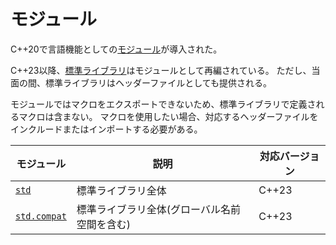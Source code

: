 # モジュール

C++20で言語機能としての[モジュール](/lang/cpp20/modules.md)が導入された。

C++23以降、[標準ライブラリ](/reference.md)はモジュールとして再編されている。
ただし、当面の間、標準ライブラリはヘッダーファイルとしても提供される。

モジュールではマクロをエクスポートできないため、標準ライブラリで定義されるマクロは含まない。
マクロを使用したい場合、対応するヘッダーファイルをインクルードまたはインポートする必要がある。

| モジュール                                                | 説明                                         | 対応バージョン |
|-----------------------------------------------------------|----------------------------------------------|----------------|
| [`std`](/module/std.md)                                   | 標準ライブラリ全体                           | C++23          |
| [`std.compat`](/module/std.compat.md)                     | 標準ライブラリ全体(グローバル名前空間を含む) | C++23          |
